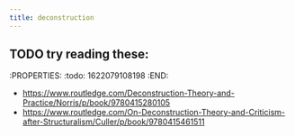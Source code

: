 ```yaml
---
title: deconstruction
---
```


## TODO try reading these:
:PROPERTIES:
:todo: 1622079108198
:END:
- https://www.routledge.com/Deconstruction-Theory-and-Practice/Norris/p/book/9780415280105
- https://www.routledge.com/On-Deconstruction-Theory-and-Criticism-after-Structuralism/Culler/p/book/9780415461511

